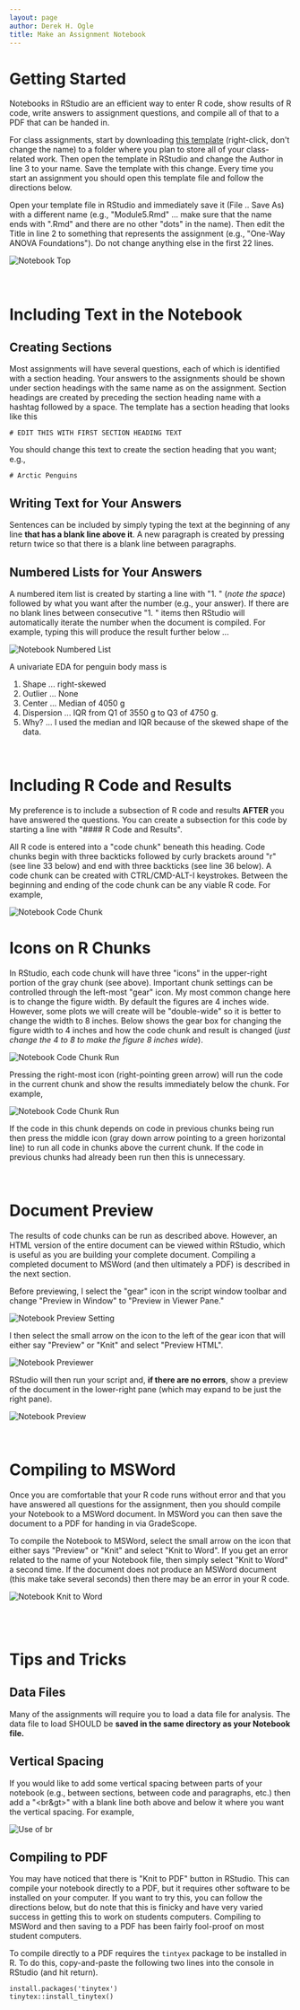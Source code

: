```yaml
---
layout: page
author: Derek H. Ogle
title: Make an Assignment Notebook
---
```


# Getting Started
Notebooks in RStudio are an efficient way to enter R code, show results of R code, write answers to assignment questions, and compile all of that to a PDF that can be handed in.

For class assignments, start by downloading [this template](https://raw.githubusercontent.com/droglenc/NCMTH207/gh-pages/modules/resources/R%20Assignment%20Template.Rmd) (right-click, don't change the name) to a folder where you plan to store all of your class-related work. Then open the template in RStudio and change the Author in line 3 to your name. Save the template with this change. Every time you start an assignment you should open this template file and follow the directions below.

Open your template file in RStudio and immediately save it (File .. Save As) with a different name (e.g., "Module5.Rmd" ... make sure that the name ends with ".Rmd" and there are no other "dots" in the name). Then edit the Title in line 2 to something that represents the assignment (e.g., "One-Way ANOVA Foundations"). Do not change anything else in the first 22 lines.

![Notebook Top](../zimgs/Notebook_TopLines.JPG)

<br>

# Including Text in the Notebook
## Creating Sections
Most assignments will have several questions, each of which is identified with a section heading. Your answers to the assignments should be shown under section headings with the same name as on the assignment. Section headings are created by preceding the section heading name with a hashtag followed by a space. The template has a section heading that looks like this

```
# EDIT THIS WITH FIRST SECTION HEADING TEXT
```

You should change this text to create the section heading that you want; e.g., 

```
# Arctic Penguins
```

## Writing Text for Your Answers
Sentences can be included by simply typing the text at the beginning of any line **that has a blank line above it**. A new paragraph is created by pressing return twice so that there is a blank line between paragraphs.

## Numbered Lists for Your Answers
A numbered item list is created by starting a line with "1. " (*note the space*) followed by what you want after the number (e.g., your answer). If there are no blank lines between consecutive "1. " items then RStudio will automatically iterate the number when the document is compiled. For example, typing this will produce the result further below ...

![Notebook Numbered List](../zimgs/Notebook_NumberedList.JPG)

A univariate EDA for penguin body mass is

1. Shape ... right-skewed
1. Outlier ... None
1. Center ... Median of 4050 g
1. Dispersion ... IQR from Q1 of 3550 g to Q3 of 4750 g.
1. Why? ... I used the median and IQR because of the skewed shape of the data.

<br>

# Including R Code and Results
My preference is to include a subsection of R code and results **AFTER** you have answered the questions. You can create a subsection for this code by starting a line with "#### R Code and Results".

All R code is entered into a "code chunk" beneath this heading. Code chunks begin with three backticks followed by curly brackets around "r" (see line 33 below) and end with three backticks (see line 36 below). A code chunk can be created with CTRL/CMD-ALT-I keystrokes. Between the beginning and ending of the code chunk can be any viable R code. For example,

![Notebook Code Chunk](../zimgs/Notebook_Code1.JPG)

# Icons on R Chunks
In RStudio, each code chunk will have three "icons" in the upper-right portion of the gray chunk (see above). Important chunk settings can be controlled through the left-most "gear" icon. My most common change here is to change the figure width. By default the figures are 4 inches wide. However, some plots we will create will be "double-wide" so it is better to change the width to 8 inches. Below shows the gear box for changing the figure width to 4 inches and how the code chunk and result is changed (*just change the 4 to 8 to make the figure 8 inches wide*).

![Notebook Code Chunk Run](../zimgs/Notebook_Code2Run.JPG)

Pressing the right-most icon (right-pointing green arrow) will run the code in the current chunk and show the results immediately below the chunk. For example,

![Notebook Code Chunk Run](../zimgs/Notebook_Code1Run.JPG)

If the code in this chunk depends on code in previous chunks being run then press the middle icon (gray down arrow pointing to a green horizontal line) to run all code in chunks above the current chunk. If the code in previous chunks had already been run then this is unnecessary.

<br>

# Document Preview
The results of code chunks can be run as described above. However, an HTML version of the entire document can be viewed within RStudio, which is useful as you are building your complete document. Compiling a completed document to MSWord (and then ultimately a PDF) is described in the next section.

Before previewing, I select the "gear" icon in the script window toolbar and change "Preview in Window" to "Preview in Viewer Pane."

![Notebook Preview Setting](../zimgs/Notebook_PreviewSetting.JPG)

I then select the small arrow on the icon to the left of the gear icon that will either say "Preview" or "Knit" and select "Preview HTML".

![Notebook Previewer](../zimgs/Notebook_Previewer.JPG)

RStudio will then run your script and, **if there are no errors**, show a preview of the document in the lower-right pane (which may expand to be just the right pane).

![Notebook Preview](../zimgs/Notebook_Preview.JPG)

&nbsp;

# Compiling to MSWord
Once you are comfortable that your R code runs without error and that you have answered all questions for the assignment, then you should compile your Notebook to a MSWord document. In MSWord you can then save the document to a PDF for handing in via GradeScope.

To compile the Notebook to MSWord, select the small arrow on the icon that either says "Preview" or "Knit" and select "Knit to Word". If you get an error related to the name of your Notebook file, then simply select "Knit to Word" a second time. If the document does not produce an MSWord document (this make take several seconds) then there may be an error in your R code.

![Notebook Knit to Word](../zimgs/Notebook_KnitWord.JPG)

<br>
<br>

# Tips and Tricks
## Data Files
Many of the assignments will require you to load a data file for analysis. The data file to load SHOULD be **saved in the same directory as your Notebook file.**

## Vertical Spacing
If you would like to add some vertical spacing between parts of your notebook (e.g., between sections, between code and paragraphs, etc.) then add a "&lt;br&gt>" with a blank line both above and below it where you want the vertical spacing. For example,

![Use of br](../zimgs/Notebook_UseOfBR.JPG)

## Compiling to PDF
You may have noticed that there is "Knit to PDF" button in RStudio. This can compile your notebook directly to a PDF, but it requires other software to be installed on your computer. If you want to try this, you can follow the directions below, but do note that this is finicky and have very varied success in getting this to work on students computers. Compiling to MSWord and then saving to a PDF has been fairly fool-proof on most student computers.

To compile directly to a PDF requires the `tintyex` package to be installed in R. To do this, copy-and-paste the following two lines into the console in RStudio (and hit return).

```
install.packages('tinytex')
tinytex::install_tinytex()
```
